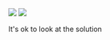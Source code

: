 

<img src="https://media.giphy.com/media/G9j9CAnE39cpq/giphy.gif">


<img src="https://media.giphy.com/media/11RUijoqnc1yJW/giphy.gif"> 

It's ok to look at the solution
